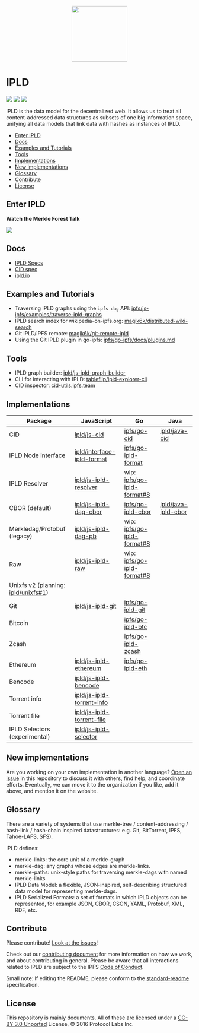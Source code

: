 <p align="center">
  <a href="https://ipld.io"><img src="./logo/ipld-logo.png"  width="150px"/></a>
</p>

# IPLD

[![](https://img.shields.io/badge/made%20by-Protocol%20Labs-blue.svg?style=flat-square)](https://protocol.ai)
[![](https://img.shields.io/badge/project-ipld-orange.svg?style=flat-square)](https://github.com/ipld/ipld)
[![](https://img.shields.io/badge/freenode-%23ipld-orange.svg?style=flat-square)](https://webchat.freenode.net/?channels=%23ipld)

IPLD is the data model for the decentralized web. It allows us to treat all content-addressed data structures as subsets of one big information space, unifying all data models that link data with hashes as instances of IPLD.

- [Enter IPLD](#enter-ipld)
- [Docs](#docs)
- [Examples and Tutorials](#examples-and-tutorials)
- [Tools](#tools)
- [Implementations](#implementations)
- [New implementations](#new-implementations)
- [Glossary](#glossary)
- [Contribute](#contribute)
- [License](#license)

## Enter IPLD

**Watch the Merkle Forest Talk**

[![](/img/enter-merkle-forest.jpg)](https://www.youtube.com/watch?v=Bqs_LzBjQyk)

## Docs

- [IPLD Specs](https://github.com/ipld/specs)
- [CID spec](https://github.com/ipld/cid)
- [ipld.io](https://github.com/ipld/website)

## Examples and Tutorials

- Traversing IPLD graphs using the `ipfs dag` API: [ipfs/js-ipfs/examples/traverse-ipld-graphs](https://github.com/ipfs/js-ipfs/tree/master/examples/traverse-ipld-graphs)
- IPLD search index for wikipedia-on-ipfs.org: [magik6k/distributed-wiki-search](https://github.com/magik6k/distributed-wiki-search)
- Git IPLD/IPFS remote: [magik6k/git-remote-ipld](https://github.com/magik6k/git-remote-ipld)
- Using the Git IPLD plugin in go-ipfs: [ipfs/go-ipfs/docs/plugins.md](https://github.com/ipfs/go-ipfs/blob/master/docs/plugins.md)

## Tools

- IPLD graph builder: [ipld/js-ipld-graph-builder](https://github.com/ipld/js-ipld-graph-builder)
- CLI for interacting with IPLD: [tableflip/ipld-explorer-cli](https://github.com/tableflip/ipld-explorer-cli)
- CID inspector: [cid-utils.ipfs.team](http://cid-utils.ipfs.team/)

## Implementations

| Package | JavaScript | Go | Java |
| ------- | ---------- | -- | ---- |
| CID | [ipld/js-cid](https://github.com/ipld/js-cid) | [ipfs/go-cid](https://github.com/ipfs/go-cid) | [ipld/java-cid](https://github.com/ipld/java-cid) |
| IPLD Node interface | [ipld/interface-ipld-format](https://github.com/ipld/interface-ipld-format) | [ipfs/go-ipld-format](https://github.com/ipfs/go-ipld-format) | |
| IPLD Resolver | [ipld/js-ipld-resolver](https://github.com/ipld/js-ipld-resolver) | wip: [ipfs/go-ipld-format#8](https://github.com/ipfs/go-ipld-format/issues/8) | |
| CBOR (default) | [ipld/js-ipld-dag-cbor](https://github.com/ipld/js-ipld-dag-cbor) | [ipfs/go-ipld-cbor](https://github.com/ipfs/go-ipld-cbor) |[ipld/java-ipld-cbor](https://github.com/ipld/java-ipld-cbor) |
| Merkledag/Protobuf (legacy) | [ipld/js-ipld-dag-pb](https://github.com/ipld/js-ipld-dag-pb) | wip: [ipfs/go-ipld-format#8](https://github.com/ipfs/go-ipld-format/issues/8) | |
| Raw | [ipld/js-ipld-raw](https://github.com/ipld/js-ipld-raw) | wip: [ipfs/go-ipld-format#8](https://github.com/ipfs/go-ipld-format/issues/8) | |
| Unixfs v2 (planning: [ipld/unixfs#1](https://github.com/ipld/unixfs/issues/1))
| Git | [ipld/js-ipld-git](https://github.com/ipld/js-ipld-git) | [ipfs/go-ipld-git](https://github.com/ipfs/go-ipld-git) | |
| Bitcoin | | [ipfs/go-ipld-btc](https://github.com/ipfs/go-ipld-btc) | |
| Zcash | | [ipfs/go-ipld-zcash](https://github.com/ipfs/go-ipld-zcash) | |
| Ethereum | [ipld/js-ipld-ethereum](https://github.com/ipld/js-ipld-ethereum) | [ipfs/go-ipld-eth](https://github.com/ipfs/go-ipld-eth) | |
| Bencode | [ipld/js-ipld-bencode](https://github.com/ipld/js-ipld-bencode) | | |
| Torrent info | [ipld/js-ipld-torrent-info](https://github.com/ipld/js-ipld-torrent-info) | | |
| Torrent file | [ipld/js-ipld-torrent-file](https://github.com/ipld/js-ipld-torrent-file) | | |
| IPLD Selectors (experimental) | [ipld/js-ipld-selector](https://github.com/ipld/js-ipld-selector) | | |

## New implementations

Are you working on your own implementation in another language? [Open an issue](https://github.com/ipld/ipld/issues) in this repository to discuss it with others, find help, and coordinate efforts. Eventually, we can move it to the organization if you like, add it above, and mention it on the website.

## Glossary

There are a variety of systems that use merkle-tree / content-addressing / hash-link / hash-chain inspired datastructures: e.g. Git, BitTorrent, IPFS, Tahoe-LAFS, SFS).

IPLD defines:

- merkle-links: the core unit of a merkle-graph
- merkle-dag: any graphs whose edges are merkle-links.
- merkle-paths: unix-style paths for traversing merkle-dags with named merkle-links
- IPLD Data Model: a flexible, JSON-inspired, self-describing structured data model for representing merkle-dags.
- IPLD Serialized Formats: a set of formats in which IPLD objects can be represented, for example JSON, CBOR, CSON, YAML, Protobuf, XML, RDF, etc.


## Contribute

Please contribute! [Look at the issues](https://github.com/ipld/ipld/issues)!

Check out our [contributing document](contributing.md) for more information on how we work, and about contributing in general. Please be aware that all interactions related to IPLD are subject to the IPFS [Code of Conduct](https://github.com/ipfs/community/blob/master/code-of-conduct.md).

Small note: If editing the README, please conform to the [standard-readme](https://github.com/RichardLitt/standard-readme) specification.

## License

This repository is mainly documents. All of these are licensed under a [CC-BY 3.0 Unported](LICENSE) License, © 2016 Protocol Labs Inc.
